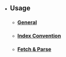 * ## Usage 
  * ### [General](md-files/general.md)
  * ### [Index Convention](md-files/index-convention.md)
  * ### [Fetch & Parse](md-files/fetch-parse.md)